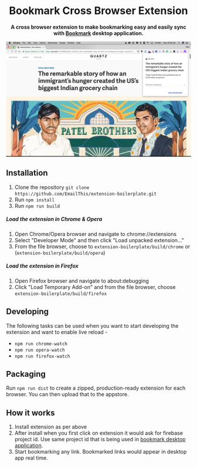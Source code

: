 <div align="center">
  <h1>
    Bookmark Cross Browser Extension
  </h1>

  <p>
    <strong>A cross browser extension to make bookmarking easy and easily sync with <a href="https://github.com/mrgodhani/bookmark">Bookmark</a> desktop application.</strong>
  </p>
</div>

![img](screenshot.png)

## Installation
1. Clone the repository `git clone https://github.com/EmailThis/extension-boilerplate.git`
2. Run `npm install`
3. Run `npm run build`

##### Load the extension in Chrome & Opera
1. Open Chrome/Opera browser and navigate to chrome://extensions
2. Select "Developer Mode" and then click "Load unpacked extension..."
3. From the file browser, choose to `extension-boilerplate/build/chrome` or (`extension-boilerplate/build/opera`)


##### Load the extension in Firefox
1. Open Firefox browser and navigate to about:debugging
2. Click "Load Temporary Add-on" and from the file browser, choose `extension-boilerplate/build/firefox`


## Developing
The following tasks can be used when you want to start developing the extension and want to enable live reload - 

- `npm run chrome-watch`
- `npm run opera-watch`
- `npm run firefox-watch`


## Packaging
Run `npm run dist` to create a zipped, production-ready extension for each browser. You can then upload that to the appstore.

## How it works
1. Install extension as per above
2. After install when you first click on extension it would ask for firebase project id. Use same project id that is being used in [bookmark desktop application](https://github.com/mrgodhani/bookmark).
3. Start bookmarking any link. Bookmarked links would appear in desktop app real time.
